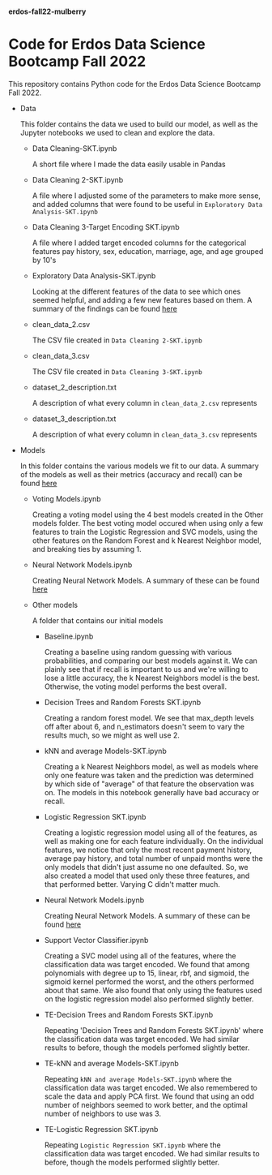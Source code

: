 #### erdos-fall22-mulberry

# Code for Erdos Data Science Bootcamp Fall 2022 

This repository contains Python code for the Erdos Data Science Bootcamp Fall 2022.

- Data

    This folder contains the data we used to build our model, as well as the Jupyter notebooks we used to clean and explore the data.
    - Data Cleaning-SKT.ipynb
    
        A short file where I made the data easily usable in Pandas
    
    - Data Cleaning 2-SKT.ipynb
        
         A file where I adjusted some of the parameters to make more sense, and added columns that were found to be useful in `Exploratory Data Analysis-SKT.ipynb` 
    - Data Cleaning 3-Target Encoding SKT.ipynb 
    
        A file where I added target encoded columns for the categorical features pay history, sex, education, marriage, age, and age grouped by 10's
    - Exploratory Data Analysis-SKT.ipynb
    
        Looking at the different features of the data to see which ones seemed helpful, and adding a few new features based on them. A summary of the findings can be found [here](https://docs.google.com/document/d/1MDKqtuiMJgI825MwL7AHRbN92E5kdDWzO5WiqwCGklg/edit)    
    - clean_data_2.csv
        
        The CSV file created in `Data Cleaning 2-SKT.ipynb`
    - clean_data_3.csv 
        
        The CSV file created in `Data Cleaning 3-SKT.ipynb`
    - dataset_2_description.txt
        
        A description of what every column in `clean_data_2.csv` represents
    - dataset_3_description.txt
    
        A description of what every column in `clean_data_3.csv` represents
     
- Models
    
    In this folder contains the various models we fit to our data.  A summary of the models as well as their metrics (accuracy and recall) can be found [here](https://docs.google.com/document/d/1pvSNpeU0y08Zb_ih3pMUEUaLIaNn1fhClf9ShCIiy38/edit#)
    
    - Voting Models.ipynb
    
        Creating a voting model using the 4 best models created in the Other models folder.  The best voting model occured when using only a few features to train the Logistic Regression and SVC models, using the other features on the Random Forest and k Nearest Neighbor model, and breaking ties by assuming 1.
        
    - Neural Network Models.ipynb
    
        Creating Neural Network Models.  A summary of these can be found [here](https://docs.google.com/document/d/1RBTwPmg-FhYvKPpLcc3vhlfQJsN615UCrALc_UfR7oo/edit)        
    - Other models
    
        A folder that contains our initial models
    
        - Baseline.ipynb
    
          Creating a baseline using random guessing with various probabilities, and comparing our best models against it.  We can plainly see that if recall is important to us and we're willing to lose a little accuracy, the k Nearest Neighbors model is the best.  Otherwise, the voting model performs the best overall.
    
        - Decision Trees and Random Forests SKT.ipynb
        
             Creating a random forest model.  We see that max_depth levels off after about 6, and n_estimators doesn't seem to vary the results much, so we might as well use 2.
      - kNN and average Models-SKT.ipynb
        
          Creating a k Nearest Neighbors model, as well as models where only one feature was taken and the prediction was determined by which side of "average" of that feature the observation was on.  The models in this notebook generally have bad accuracy or recall.
       - Logistic Regression SKT.ipynb 
    
           Creating a logistic regression model using all of the features, as well as making one for each feature individually.  On the individual features, we notice that only the most recent payment history, average pay history, and total number of unpaid months were the only models that didn't just assume no one defaulted.  So, we also created a model that used only these three features, and that performed better.  Varying C didn't matter much.
        
       - Neural Network Models.ipynb
    
         Creating Neural Network Models.  A summary of these can be found [here](https://docs.google.com/document/d/1RBTwPmg-FhYvKPpLcc3vhlfQJsN615UCrALc_UfR7oo/edit)
       - Support Vector Classifier.ipynb
    
          Creating a SVC model using all of the features, where the classification data was target encoded.  We found that among polynomials with degree up to 15, linear, rbf, and sigmoid, the sigmoid kernel performed the worst, and the others performed about that same.  We also found that only using the features used on the logistic regression model also performed slightly better.
        - TE-Decision Trees and Random Forests SKT.ipynb
    
          Repeating 'Decision Trees and Random Forests SKT.ipynb' where the classification data was target encoded.  We had similar results to before, though the models perfomed slightly better.
      - TE-kNN and average Models-SKT.ipynb
    
          Repeating `kNN and average Models-SKT.ipynb` where the classification data was target encoded.  We also remembered to scale the data and apply PCA first.  We found that using an odd number of neighbors seemed to work better, and the optimal number of neighbors to use was 3.
      - TE-Logistic Regression SKT.ipynb
        
          Repeating `Logistic Regression SKT.ipynb` where the classification data was target encoded.  We had similar results to before, though the models performed slightly better.



        
